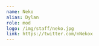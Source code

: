 ```yaml
---
name: Neko
alias: Dylan
role: mod
logo: /img/staff/neko.jpg
link: https://twitter.com/nNekox
---
```

